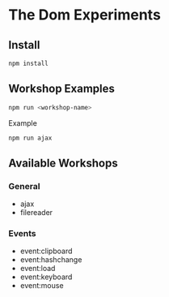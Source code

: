 # The Dom Experiments



## Install

```bash
npm install
```

## Workshop Examples
```bash
npm run <workshop-name>

```

Example
```bash
npm run ajax
```

## Available Workshops
### General
+ ajax
+ filereader

### Events

+ event:clipboard
+ event:hashchange
+ event:load
+ event:keyboard
+ event:mouse
